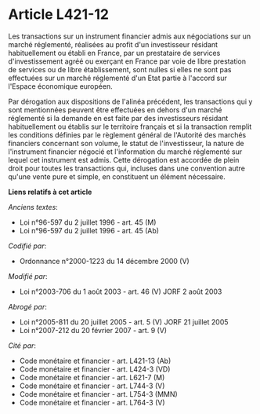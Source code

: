 # Article L421-12

Les transactions sur un instrument financier admis aux négociations sur un marché réglementé, réalisées au profit d'un
investisseur résidant habituellement ou établi en France, par un prestataire de services d'investissement agréé ou exerçant
en France par voie de libre prestation de services ou de libre établissement, sont nulles si elles ne sont pas effectuées sur
un marché réglementé d'un Etat partie à l'accord sur l'Espace économique européen.

Par dérogation aux dispositions de l'alinéa précédent, les transactions qui y sont mentionnées peuvent être effectuées en
dehors d'un marché réglementé si la demande en est faite par des investisseurs résidant habituellement ou établis sur le
territoire français et si la transaction remplit les conditions définies par le règlement général de l'Autorité des marchés
financiers concernant son volume, le statut de l'investisseur, la nature de l'instrument financier négocié et l'information
du marché réglementé sur lequel cet instrument est admis. Cette dérogation est accordée de plein droit pour toutes les
transactions qui, incluses dans une convention autre qu'une vente pure et simple, en constituent un élément nécessaire.

**Liens relatifs à cet article**

_Anciens textes_:

  - Loi n°96-597 du 2 juillet 1996 - art. 45 (M)
  - Loi n°96-597 du 2 juillet 1996 - art. 45 (Ab)

_Codifié par_:

  - Ordonnance n°2000-1223 du 14 décembre 2000 (V)

_Modifié par_:

  - Loi n°2003-706 du 1 août 2003 - art. 46 (V) JORF 2 août 2003

_Abrogé par_:

  - Loi n°2005-811 du 20 juillet 2005 - art. 5 (V) JORF 21 juillet 2005
  - Loi n°2007-212 du 20 février 2007 - art. 9 (V)

_Cité par_:

  - Code monétaire et financier - art. L421-13 (Ab)
  - Code monétaire et financier - art. L424-3 (VD)
  - Code monétaire et financier - art. L621-7 (M)
  - Code monétaire et financier - art. L744-3 (V)
  - Code monétaire et financier - art. L754-3 (MMN)
  - Code monétaire et financier - art. L764-3 (V)
